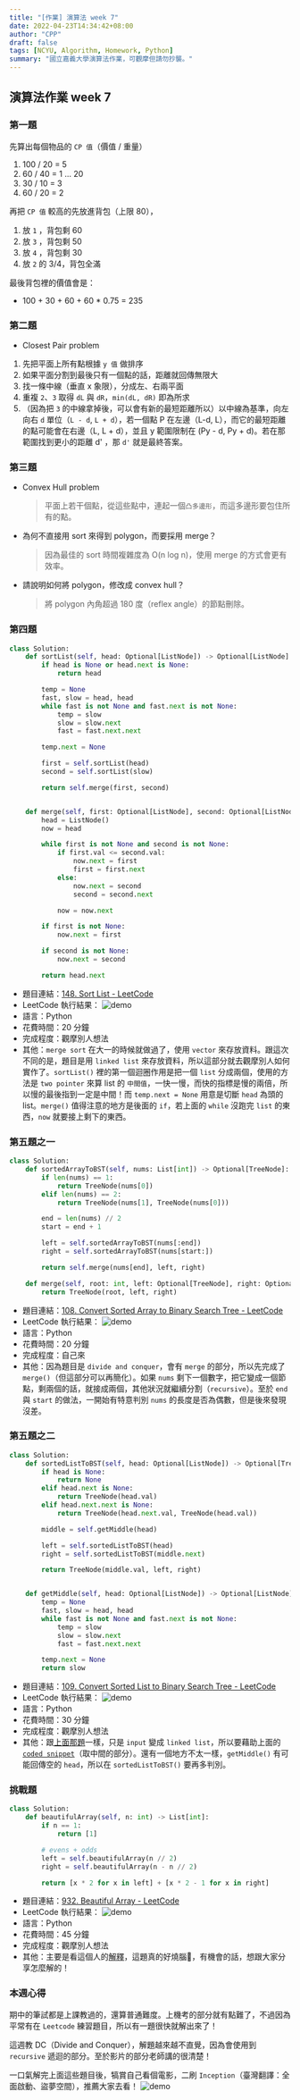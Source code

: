 ```yaml
---
title: "[作業] 演算法 week 7"
date: 2022-04-23T14:34:42+08:00
author: "CPP"
draft: false
tags: [NCYU, Algorithm, Homework, Python]
summary: "國立嘉義大學演算法作業，可觀摩但請勿抄襲。"
---
```


## 演算法作業 week 7
### 第一題
先算出每個物品的 `CP 值`（價值 / 重量）
1. 100 / 20 = 5
2. 60 / 40 = 1 ... 20
3. 30 / 10 = 3
4. 60 / 20 = 2

再把 `CP 值` 較高的先放進背包（上限 80），
1. 放 `1` ，背包剩 60
2. 放 `3` ，背包剩 50
3. 放 `4` ，背包剩 30
4. 放 `2` 的 3/4，背包全滿

最後背包裡的價值會是：
* 100 + 30 + 60 + 60 * 0.75 = 235

### 第二題
* Closest Pair problem
1. 先把平面上所有點根據 `y 值` 做排序
2. 如果平面分割到最後只有一個點的話，距離就回傳無限大
3. 找一條中線（垂直 x 象限），分成左、右兩平面
4. 重複 `2`、`3` 取得 `dL` 與 `dR`，`min(dL, dR)` 即為所求
5. （因為把 `3` 的中線拿掉後，可以會有新的最短距離所以）以中線為基準，向左向右 `d` 單位（`L - d`, `L + d`），若一個點 P 在左邊（L-d, L），而它的最短距離的點可能會在右邊（L, L + d），並且 y 範圍限制在 (Py - d, Py + d)。若在那範圍找到更小的距離 d' ，那 `d'` 就是最終答案。

### 第三題
* Convex Hull problem
    > 平面上若干個點，從這些點中，連起一個`凸多邊形`，而這多邊形要包住所有的點。

* 為何不直接用 sort 來得到 polygon，而要採用 merge？
    > 因為最佳的 sort 時間複雜度為 O(n log n)，使用 merge 的方式會更有效率。

* 請說明如何將 polygon，修改成 convex hull？
    > 將 polygon 內角超過 180 度（reflex angle）的節點刪除。

### 第四題
```python
class Solution:
    def sortList(self, head: Optional[ListNode]) -> Optional[ListNode]:
        if head is None or head.next is None:
            return head

        temp = None
        fast, slow = head, head
        while fast is not None and fast.next is not None:
            temp = slow
            slow = slow.next
            fast = fast.next.next

        temp.next = None

        first = self.sortList(head)
        second = self.sortList(slow)

        return self.merge(first, second)


    def merge(self, first: Optional[ListNode], second: Optional[ListNode]) -> Optional[ListNode]:
        head = ListNode()
        now = head

        while first is not None and second is not None:
            if first.val <= second.val:
                now.next = first
                first = first.next
            else:
                now.next = second
                second = second.next

            now = now.next

        if first is not None:
            now.next = first

        if second is not None:
            now.next = second

        return head.next
```

* 題目連結：[148. Sort List - LeetCode](https://leetcode.com/problems/sort-list/)
* LeetCode 執行結果： ![demo](/images/leetcode_148_result.png)
* 語言：Python
* 花費時間：20 分鐘
* 完成程度：觀摩別人想法
* 其他：`merge sort` 在大一的時候就做過了，使用 `vector` 來存放資料。跟這次不同的是，題目是用 `linked list` 來存放資料，所以這部分就去觀摩別人如何實作了。`sortList()` 裡的第一個迴圈作用是把一個 `list` 分成兩個，使用的方法是 `two pointer` 來算 list 的 `中間值`，一快一慢，而快的指標是慢的兩倍，所以慢的最後指到一定是中間！而 `temp.next = None` 用意是切斷 `head` 為頭的 list。`merge()` 值得注意的地方是後面的 `if`，若上面的 `while` 沒跑完 `list` 的東西，`now` 就要接上剩下的東西。

### 第五題之一
```python
class Solution:
    def sortedArrayToBST(self, nums: List[int]) -> Optional[TreeNode]:
        if len(nums) == 1:
            return TreeNode(nums[0])
        elif len(nums) == 2:
            return TreeNode(nums[1], TreeNode(nums[0]))

        end = len(nums) // 2
        start = end + 1

        left = self.sortedArrayToBST(nums[:end])
        right = self.sortedArrayToBST(nums[start:])

        return self.merge(nums[end], left, right)

    def merge(self, root: int, left: Optional[TreeNode], right: Optional[TreeNode]) -> Optional[TreeNode]:
        return TreeNode(root, left, right)
```

* 題目連結：[108. Convert Sorted Array to Binary Search Tree - LeetCode](https://leetcode.com/problems/convert-sorted-array-to-binary-search-tree/)
* LeetCode 執行結果： ![demo](/images/leetcode_108_result.png)
* 語言：Python
* 花費時間：20 分鐘
* 完成程度：自己來
* 其他：因為題目是 `divide and conquer`，會有 `merge` 的部分，所以先完成了 `merge()`（但這部分可以再簡化）。如果 `nums` 剩下一個數字，把它變成一個節點，剩兩個的話，就接成兩個，其他狀況就繼續分割（`recursive`）。至於 `end` 與 `start` 的做法，一開始有特意判別 `nums` 的長度是否為偶數，但是後來發現沒差。

### 第五題之二
```python
class Solution:
    def sortedListToBST(self, head: Optional[ListNode]) -> Optional[TreeNode]:
        if head is None:
            return None
        elif head.next is None:
            return TreeNode(head.val)
        elif head.next.next is None:
            return TreeNode(head.next.val, TreeNode(head.val))

        middle = self.getMiddle(head)

        left = self.sortedListToBST(head)
        right = self.sortedListToBST(middle.next)

        return TreeNode(middle.val, left, right)


    def getMiddle(self, head: Optional[ListNode]) -> Optional[ListNode]:
        temp = None
        fast, slow = head, head
        while fast is not None and fast.next is not None:
            temp = slow
            slow = slow.next
            fast = fast.next.next

        temp.next = None
        return slow
```

* 題目連結：[109. Convert Sorted List to Binary Search Tree - LeetCode](https://leetcode.com/problems/convert-sorted-list-to-binary-search-tree/)
* LeetCode 執行結果： ![demo](/images/leetcode_109_result.png)
* 語言：Python
* 花費時間：30 分鐘
* 完成程度：觀摩別人想法
* 其他：跟[上面那題](#第五題之一)一樣，只是 `input` 變成 `linked list`，所以要藉助上面的[`coded snippet`](#第四題)（取中間的部分）。還有一個地方不太一樣，`getMiddle()` 有可能回傳空的 `head`，所以在 `sortedListToBST()` 要再多判別。

### 挑戰題
```python
class Solution:
    def beautifulArray(self, n: int) -> List[int]:
        if n == 1:
            return [1]

        # evens + odds
        left = self.beautifulArray(n // 2)
        right = self.beautifulArray(n - n // 2)

        return [x * 2 for x in left] + [x * 2 - 1 for x in right]
```

* 題目連結：[932. Beautiful Array - LeetCode](https://leetcode.com/problems/beautiful-array/)
* LeetCode 執行結果： ![demo](/images/leetcode_932_result.png)
* 語言：Python
* 花費時間：45 分鐘
* 完成程度：觀摩別人想法
* 其他：主要是看這個人的[解釋](https://leetcode.com/problems/beautiful-array/discuss/1506453/C%2B%2B-Short-and-simple-explanation)，這題真的好燒腦🤯，有機會的話，想跟大家分享怎麼解的！

### 本週心得
期中的筆試都是上課教過的，還算普通難度。上機考的部分就有點難了，不過因為平常有在 `Leetcode` 練習題目，所以有一題很快就解出來了！

這週教 DC（Divide and Conquer），解題越來越不直覺，因為會使用到 `recursive` 遞迴的部分。至於影片的部分老師講的很清楚！

一口氣解完上面這些題目後，犒賞自己看個電影，二刷 `Inception`（臺灣翻譯：全面啟動、盜夢空間），推薦大家去看！
![demo](https://arielhsu.tw/wp-content/uploads/20190603035232_78.jpg)
